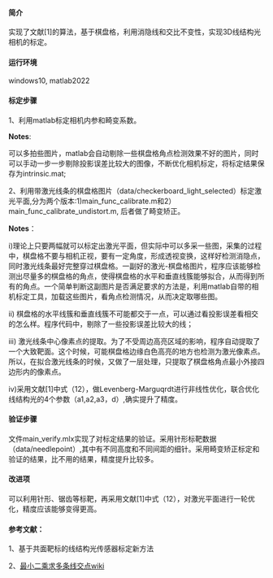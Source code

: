 #### 简介
实现了文献[1]的算法，基于棋盘格，利用消隐线和交比不变性，实现3D线结构光相机的标定。

#### 运行环境
windows10, matlab2022

#### 标定步骤
1、利用matlab标定相机内参和畸变系数。

**Notes**:

可以多拍些图片，matlab会自动剔除一些棋盘格角点检测效果不好的图片，同时可以手动一步一步剔除投影误差比较大的图像，不断优化相机标定，将标定结果保存为intrinsic.mat;

2、利用带激光线条的棋盘格图片（data/checkerboard_light_selected）标定激光平面,分为两个版本:1)main_func_calibrate.m和2）main_func_calibrate_undistort.m, 后者做了畸变矫正。

**Notes**：

i)理论上只要两幅就可以标定出激光平面，但实际中可以多采一些图，采集的过程中，棋盘格不要与相机正视，要有一定角度，形成透视变换，这样好检测消隐点，同时激光线条最好完整穿过棋盘格。一副好的激光-棋盘格图片，程序应该能够检测出尽量多的棋盘格的角点，使得棋盘格的水平和垂直线簇能够拟合，从而得到所有的角点。一个简单判断这副图片是否满足要求的方法是，利用matlab自带的相机标定工具，加载这些图片，看角点检测情况，从而决定取哪些图。

ii) 棋盘格的水平线簇和垂直线簇不可能都交于一点，可以通过看投影误差看相交的怎么样。程序代码中，剔除了一些投影误差比较大的线；

iii) 激光线条中心像素点的提取。为了不受周边高亮区域的影响，程序自动提取了一个大致靶面。这个时候，可能棋盘格边缘白色高亮的地方也检测为激光像素点。所以，在拟合激光线条的时候，又做了一层处理，只提取了棋盘格角点最小外接四边形内的像素点。

iv)采用文献[1]中式（12），做Levenberg-Marguqrdt进行非线性优化，联合优化线结构光的4个参数（a1,a2,a3，d）,确实提升了精度。

#### 验证步骤
文件main_verify.mlx实现了对标定结果的验证。采用针形标靶数据（data/needlepoint）,其中有不同高度和不同间距的细针。采用畸变矫正标定和验证的结果，比不用的结果，精度提升比较多。


#### 改进项
可以利用针形、锯齿等标靶，再采用文献[1]中式（12），对激光平面进行一轮优化，精度应该能够变得更高。


#### 参考文献：
1、基于共面靶标的线结构光传感器标定新方法

2、[最小二乘求多条线交点wiki](https://en.wikipedia.org/wiki/Line%E2%80%93line_intersection)

